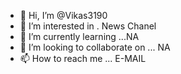 - 👋 Hi, I’m @Vikas3190
- 👀 I’m interested in . News Chanel
- 🌱 I’m currently learning ...NA
- 💞️ I’m looking to collaborate on ... NA
- 📫 How to reach me ... E-MAIL

<!---
Vikas3190/Vikas3190 is a ✨ special ✨ repository because its `README.md` (this file) appears on your GitHub profile.
You can click the Preview link to take a look at your changes.
--->
